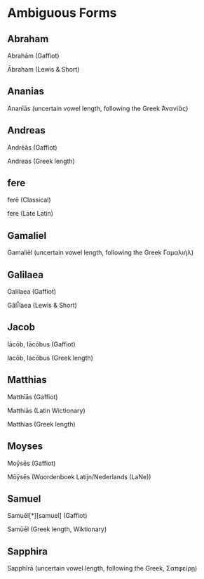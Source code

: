 # Ambiguous Forms

## Abraham

Abrahām (Gaffiot)

Ābraham (Lewis & Short)

## Ananias

Ananīās (uncertain vowel length, following the Greek Ἀνανίᾱς)

## Andreas

Andrēās (Gaffiot)

Andreas (Greek length)

## fere

ferē (Classical)

fere (Late Latin)

## Gamaliel

Gamaliēl (uncertain vowel length, following the Greek Γαμαλιήλ)

## Galilaea

Galilaea (Gaffiot)

Gălī̆laea (Lewis & Short)

## Jacob

Iācōb, Iācōbus (Gaffiot)

Iacōb, Iacōbus (Greek length)

## Matthias

Matthīās (Gaffiot)

Matthiās (Latin Wictionary)

Matthias (Greek length)

## Moyses

Moȳsēs (Gaffiot)

Mōȳsēs (Woordenboek Latijn/Nederlands (LaNe))

## Samuel

Samuēl[\*][samuel] (Gaffiot)

Samūēl (Greek length, Wiktionary)

## Sapphira

Sapphīrā (uncertain vowel length, following the Greek, Σαπφείρῃ)

